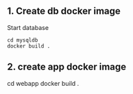 ## 1. Create db docker image

Start database

    cd mysqldb
    docker build .
    
## 2. create app docker image

   cd webapp
   docker build .
